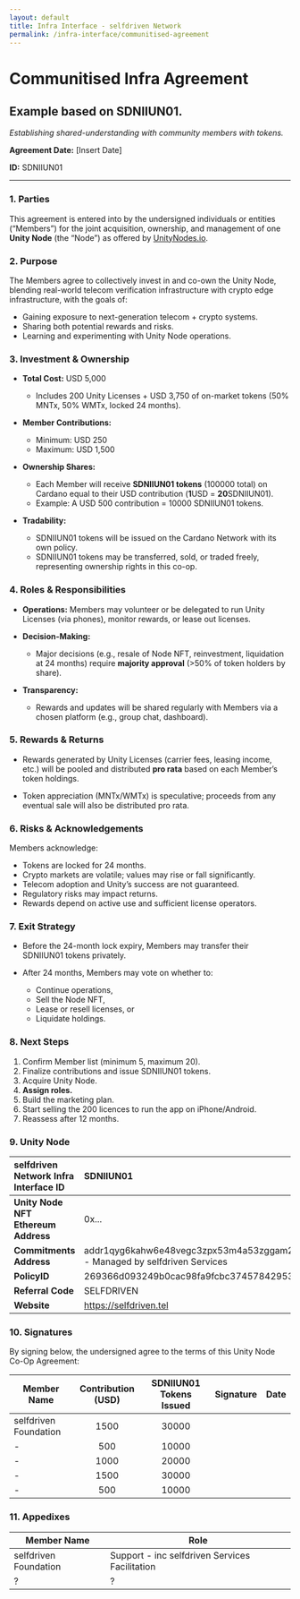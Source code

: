 ```yaml
---
layout: default
title: Infra Interface - selfdriven Network
permalink: /infra-interface/communitised-agreement
---
```


# Communitised Infra Agreement

## Example based on SDNIIUN01.

*Establishing shared-understanding with community members with tokens.*

**Agreement Date:** \[Insert Date\]

**ID:** SDNIIUN01

---

### **1\. Parties**

This agreement is entered into by the undersigned individuals or entities (“Members”) for the joint acquisition, ownership, and management of one **Unity Node** (the “Node”) as offered by [UnityNodes.io](https://unitynodes.io).

### **2\. Purpose**

The Members agree to collectively invest in and co-own the Unity Node, blending real-world telecom verification infrastructure with crypto edge infrastructure, with the goals of:

* Gaining exposure to next-generation telecom \+ crypto systems.  
* Sharing both potential rewards and risks.  
* Learning and experimenting with Unity Node operations.

### **3\. Investment & Ownership**

* **Total Cost:** USD 5,000  
  * Includes 200 Unity Licenses \+ USD 3,750 of on-market tokens (50% MNTx, 50% WMTx, locked 24 months).

* **Member Contributions:**  
  * Minimum: USD 250  
  * Maximum: USD 1,500

* **Ownership Shares:**  
  * Each Member will receive **SDNIIUN01 tokens** (100000 total) on Cardano equal to their USD contribution (**1**USD \= **20**SDNIIUN01).  
  * Example: A USD 500 contribution \= 10000 SDNIIUN01 tokens.

* **Tradability:**  
  * SDNIIUN01 tokens will be issued on the Cardano Network with its own policy.  
  * SDNIIUN01 tokens may be transferred, sold, or traded freely, representing ownership rights in this co-op.

### **4\. Roles & Responsibilities**

* **Operations:** Members may volunteer or be delegated to run Unity Licenses (via phones), monitor rewards, or lease out licenses.

* **Decision-Making:**  
  * Major decisions (e.g., resale of Node NFT, reinvestment, liquidation at 24 months) require **majority approval** (\>50% of token holders by share).

* **Transparency:**  
  * Rewards and updates will be shared regularly with Members via a chosen platform (e.g., group chat, dashboard).

### **5\. Rewards & Returns**

* Rewards generated by Unity Licenses (carrier fees, leasing income, etc.) will be pooled and distributed **pro rata** based on each Member’s token holdings.

* Token appreciation (MNTx/WMTx) is speculative; proceeds from any eventual sale will also be distributed pro rata.

### **6\. Risks & Acknowledgements**

Members acknowledge:

* Tokens are locked for 24 months.  
* Crypto markets are volatile; values may rise or fall significantly.  
* Telecom adoption and Unity’s success are not guaranteed.  
* Regulatory risks may impact returns.  
* Rewards depend on active use and sufficient license operators.

### **7\. Exit Strategy**

* Before the 24-month lock expiry, Members may transfer their SDNIIUN01 tokens privately.

* After 24 months, Members may vote on whether to:  
  * Continue operations,  
  * Sell the Node NFT,  
  * Lease or resell licenses, or  
  * Liquidate holdings.

### **8\. Next Steps**

1. Confirm Member list (minimum 5, maximum 20).  
2. Finalize contributions and issue SDNIIUN01 tokens.  
3. Acquire Unity Node.  
4. **Assign roles.**  
5. Build the marketing plan.  
6. Start selling the 200 licences to run the app on iPhone/Android.  
7. Reassess after 12 months.

### **9\. Unity Node**

| selfdriven Network Infra Interface ID | SDNIIUN01 |
| :---- | :---- |
| **Unity Node NFT Ethereum Address** | 0x... |
| **Commitments Address**  | addr1qyg6kahw6e48vegc3zpx53m4a53zggam277jsmew5wk240kpqnhzwygkzcd6tr3c438vkjeqyg9vrqxhay0gtef87z7qrumjwk \- Managed by selfdriven Services |
| **PolicyID** | 269366d093249b0cac98fa9fcbc374578429534e3b7adeac09f081e3 |
| **Referral Code** | SELFDRIVEN |
| **Website** | https://selfdriven.tel |

### **10\. Signatures**

By signing below, the undersigned agree to the terms of this Unity Node Co-Op Agreement:

| Member Name | Contribution (USD) | SDNIIUN01 Tokens Issued | Signature | Date |
| ----- | :---: | :---: | ----- | ----- |
| selfdriven Foundation | 1500 | 30000 |  |  |
| - | 500 | 10000 |  |  |
| - | 1000 | 20000 |  |  |
| - | 1500 | 30000 |  |  |
| - | 500 | 10000 |  |  |

### **11\. Appedixes**

| Member Name | Role |
| ----- | ----- |
| selfdriven Foundation | Support \- inc selfdriven Services Facilitation |
| ? | ? |



